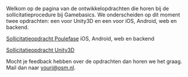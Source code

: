 Welkom op de pagina van de ontwikkelopdrachten die horen bij de sollicitatieprocedure bij Gamebasics. We onderscheiden op dit moment twee opdrachten: een voor Unity3D en een voor iOS, Android, web en backend.

[Sollicitatieopdracht Poulefase](https://github.com/gamebasics/assignment/wiki/Ontwikkelopdracht-Poulefase) iOS, Android, web en backend

[Sollicitatieopdracht Unity3D](https://github.com/gamebasics/assignment/wiki/Ontwikkelopdracht-Unity3D)

Mocht je feedback hebben over de opdrachten dan horen we het graag. Mail dan naar youri@osm.nl.
